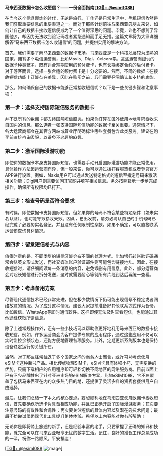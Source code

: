 **马来西亚数据卡怎么收短信？——一份全面指南[[TG💪+ @esim1088](https://t.me/s/esim1088)]**

在当今这个信息爆炸的时代，无论是旅行、工作还是日常生活中，手机短信依然是我们获取重要信息的重要渠道之一。而对于那些计划前往马来西亚的朋友来说，如何让自己的数据卡接收短信便成为了一个值得深思的问题。毕竟，谁也不想到了异国他乡，却因为无法收到验证码或者紧急通知而手足无措。这篇文章将为大家详细解答“马来西亚数据卡怎么收短信”的问题，并提供实用的解决方法。

首先，我们需要了解马来西亚的数据卡市场。马来西亚是一个科技发展较为成熟的国家，拥有多个电信运营商，比如Maxis、Digi、Celcom等。这些运营商提供的数据卡种类繁多，既有适合短期使用的预付费卡，也有长期绑定合约的后付费卡。对于游客而言，选择一张合适的预付费卡是十分必要的。然而，不同的数据卡在接收短信功能上可能存在差异，因此在购买之前，我们需要仔细确认其支持的功能。

那么，如何确保自己的数据卡能够正常接收短信呢？以下是一些关键步骤和注意事项：

### **第一步：选择支持国际短信服务的数据卡**
并不是所有的数据卡都支持国际短信服务。如果你打算在国外使用本地号码接收来自国内的信息，那么选择一张支持国际短信功能的数据卡至关重要。通常情况下，各大运营商都会在其官方网站或营业厅明确标注哪些套餐包含此类服务。建议在购买前直接咨询客服，以避免不必要的麻烦。

### **第二步：激活国际漫游功能**
即使你的数据卡本身支持国际短信，也需要手动开启国际漫游功能才能正常使用。具体操作方法因运营商而异，但一般来说，你可以通过拨打客服热线或者登录官方APP进行设置。例如，Maxis用户可以通过发送特定格式的短信至指定号码来激活相关功能；Digi用户则需要访问其官网并填写相关信息。务必按照指示一步步完成操作，确保所有权限均已打开。

### **第三步：检查号码是否符合要求**
有时候，即使数据卡支持国际短信，但如果你的号码不符合某些特定条件（如未实名认证），也可能导致接收失败。因此，在出发前，请务必确认自己的手机号码已经完成了必要的实名登记，并且没有任何限制性条款。如果不确定，可以直接联系运营商查询具体情况。

### **第四步：留意短信格式与内容**
值得注意的是，不同类型的短信可能会有不同的处理方式。比如银行转账验证码通常会以英文形式发送，而社交媒体账户验证邮件则可能包含链接地址。因此，在接收短信时，请仔细阅读每一条消息的内容，避免误删有用信息。此外，部分运营商会对超长短信进行拆分发送，这时就需要耐心等待所有片段到达后再统一查看。

### **第五步：考虑备用方案**
尽管现代通信技术已经非常先进，但在极少数情况下仍可能出现信号不稳定或者网络故障的情况。为了应对这种情况，建议大家提前准备好其他联系方式作为备份，比如微信、WhatsApp等即时通讯软件。这样即便无法及时查看短信，也能通过其他途径获取所需信息。

除了上述常规操作外，还有一些小技巧可以帮助你更好地利用马来西亚的数据卡接收短信。例如，许多运营商会为客户提供专属的应用程序，通过这些应用不仅可以实时监控余额状态，还能方便地管理各项服务。此外，定期更新系统版本也是保持设备稳定运行的关键所在。

当然，对于那些经常往返于多个国家之间的商务人士而言，或许可以考虑使用eSIM卡这种新兴产品。相比传统物理SIM卡，eSIM卡具有体积小巧、无需更换的优势，只需下载相应的应用程序即可轻松切换不同地区的网络服务商。目前市面上已有不少品牌推出了针对亚洲市场的eSIM解决方案，比如eSIM1088，它不仅覆盖了包括马来西亚在内的众多热门目的地，还提供了灵活多样的资费套餐供用户自由选择。

最后，让我们总结一下本文的核心要点。要想顺利地在马来西亚使用数据卡接收短信，首先要确保所选卡片具备相应功能，并且已正确开启了国际漫游服务；其次要注意号码的有效性和合规性；再次要关注短信的具体内容以及潜在的技术问题；最后不妨尝试借助现代化工具提升整体体验。希望以上内容能对你有所帮助！

无论你是即将踏上旅途的新手，还是经验丰富的老手，只要掌握了正确的知识和技能，就完全可以在马来西亚畅享无忧的数字生活。记住，良好的准备工作总是成功的一半，祝你一路顺风，平安抵达！

[[TG💪+ @esim1088](https://t.me/s/esim1088) ![Image](https://i.postimg.cc/4NQfJmqS/Snipaste-2025-05-13-00-14-12.png)]